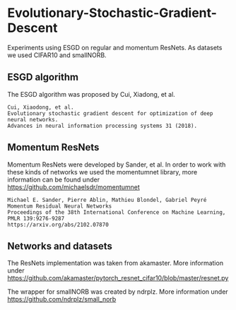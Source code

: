 # Evolutionary-Stochastic-Gradient-Descent
Experiments using ESGD on regular and momentum ResNets. As datasets we used CIFAR10 and smallNORB.

## ESGD algorithm
The ESGD algorithm was proposed by Cui, Xiadong, et al.

```
Cui, Xiaodong, et al. 
Evolutionary stochastic gradient descent for optimization of deep neural networks.
Advances in neural information processing systems 31 (2018).
```

## Momentum ResNets
Momentum ResNets were developed by Sander, et al. In order to work with these kinds of networks we used the momentumnet library, more information can be found under https://github.com/michaelsdr/momentumnet

```
Michael E. Sander, Pierre Ablin, Mathieu Blondel, Gabriel Peyré
Momentum Residual Neural Networks
Proceedings of the 38th International Conference on Machine Learning, PMLR 139:9276-9287
https://arxiv.org/abs/2102.07870
```

## Networks and datasets

The ResNets implementation was taken from akamaster. More information under https://github.com/akamaster/pytorch_resnet_cifar10/blob/master/resnet.py

The wrapper for smallNORB was created by ndrplz. More information under https://github.com/ndrplz/small_norb


